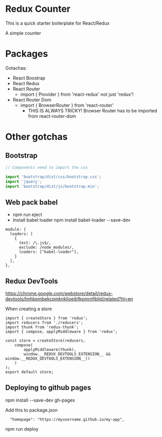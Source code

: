 # Redux Counter
This is a quick starter boilerplate for React/Redux

A simple counter

#  Packages 
Gotachas:

- React Boostrap
- React Redux
- React Router
  - import { Provider } from 'react-redux' not just 'redux'!
- React Router Dom
  - import { BrowserRouter } from 'react-router'
    - THIS IS ALWAYS TRICKY! Browser Router has to be imported from react-router-dom

# Other gotchas

## Bootstrap

```js
// Components need to import the css

import 'bootstrap/dist/css/bootstrap.css';
import 'jquery';
import 'bootstrap/dist/js/bootstrap.min';

```

## Web pack babel
- npm run eject
- Install babel loader
npm install babel-loader --save-dev

```
module: {
  loaders: [
    {
      test: /\.js$/,
      exclude: /node_modules/,
      loaders: ["babel-loader"],
    }
  ],
},
```


## Redux DevTools
https://chrome.google.com/webstore/detail/redux-devtools/lmhkpmbekcpmknklioeibfkpmmfibljd/related?hl=en


When creating a store

```
import { createStore } from 'redux';
import reducers from './reducers';
import thunk from 'redux-thunk';
import { compose, applyMiddleware } from 'redux';

const store = createStore(reducers, 
    compose(
        applyMiddleware(thunk),
        window.__REDUX_DEVTOOLS_EXTENSION__ && window.__REDUX_DEVTOOLS_EXTENSION__()
    )
);
export default store;

```

## Deploying to github pages

npm install --save-dev gh-pages

Add this to package.json

```
  "homepage": "https://myusername.github.io/my-app",
  ```


  npm run deploy